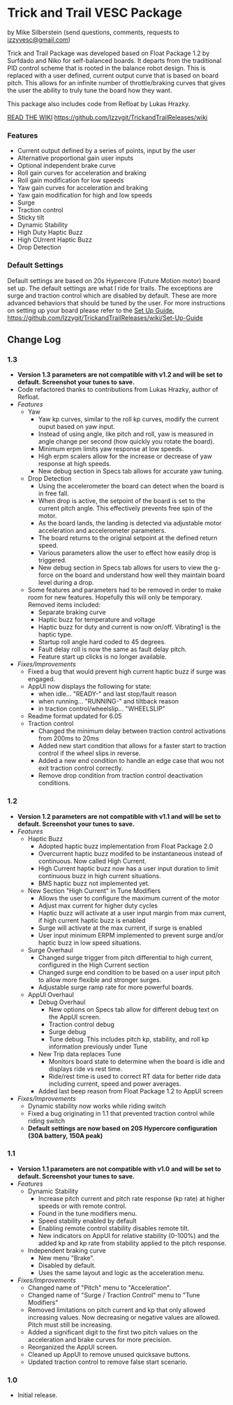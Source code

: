 # Trick and Trail VESC Package
by Mike Silberstein (send questions, comments, requests to izzyvesc@gmail.com)

Trick and Trail Package was developed based on Float Package 1.2 by Surfdado and Niko for self-balanced boards. It departs from the traditional PID control scheme that is rooted in the balance robot design. This is replaced with a user defined, current output curve that is based on board pitch. This allows for an infinite number of throttle/braking curves that gives the user the ability to truly tune the board how they want.

This package also includes code from Refloat by Lukas Hrazky.

[READ THE WIKI](https://github.com/Izzygit/TrickandTrailReleases/wiki) https://github.com/Izzygit/TrickandTrailReleases/wiki

### Features
* Current output defined by a series of points, input by the user
* Alternative proportional gain user inputs
* Optional independent brake curve
* Roll gain curves for acceleration and braking
* Roll gain modification for low speeds
* Yaw gain curves for acceleration and braking
* Yaw gain modification for high and low speeds
* Surge
* Traction control
* Sticky tilt
* Dynamic Stability
* High Duty Haptic Buzz
* High CUrrent Haptic Buzz 
* Drop Detection

### Default Settings
Default settings are based on 20s Hypercore (Future Motion motor) board set up. The default settings are what I ride for trails. The exceptions are surge and traction control which are disabled by default. These are more advanced behaviors that should be tuned by the user. For more instructions on setting up your board please refer to the [Set Up Guide.](https://github.com/Izzygit/TrickandTrailReleases/wiki/Set-Up-Guide) https://github.com/Izzygit/TrickandTrailReleases/wiki/Set-Up-Guide

## Change Log
### 1.3
* **Version 1.3 parameters are not compatible with v1.2 and will be set to default. Screenshot your tunes to save.**
* Code refactored thanks to contributions from Lukas Hrazky, author of Refloat.
* _Features_
  * Yaw
    * Yaw kp curves, similar to the roll kp curves, modify the current ouput based on yaw input.
    * Instead of using angle, like pitch and roll, yaw is measured in angle change per second (how quickly you rotate the board).
    * Minimum erpm limits yaw response at low speeds.
    * High erpm scalers allow for the increase or decrease of yaw response at high speeds.
    * New debug section in Specs tab allows for accurate yaw tuning.
  * Drop Detection
    * Using the accelerometer the board can detect when the board is in free fall.
    * When drop is active, the setpoint of the board is set to the current pitch angle. This effectively prevents free spin of the motor.
    * As the board lands, the landing is detected via adjustable motor acceleration and accelerometer parameters.
    * The board returns to the original setpoint at the defined return speed.
    * Various parameters allow the user to effect how easily drop is triggered.
    * New debug section in Specs tab allows for users to view the g-force on the board and understand how well they maintain board level during a drop.
  * Some features and parameters had to be removed in order to make room for new features. Hopefully this will only be temporary. Removed items included:
    * Separate braking curve
    * Haptic buzz for temperature and voltage
    * Haptic buzz for duty and current is now on/off. Vibrating1 is the haptic type.
    * Startup roll angle hard coded to 45 degrees.
    * Fault delay roll is now the same as fault delay pitch.
    * Feature start up clicks is no longer available.
* _Fixes/Improvements_
  * Fixed a bug that would prevent high current haptic buzz if surge was engaged.
  * AppUI now displays the following for state:
    * when idle... "READY-" and last stop/fault reason
    * when running... "RUNNING-" and tiltback reason
    * in traction control/wheelslip... "WHEELSLIP"
  * Readme format updated for 6.05
  * Traction control
    * Changed the minimum delay between traction control activations from 200ms to 20ms
    * Added new start condition that allows for a faster start to traction control if the wheel slips in reverse.
    * Added a new end condition to handle an edge case that wou not exit traction control correctly.
    * Remove drop condition from traction control deactivation conditions.
 
### 1.2
* **Version 1.2 parameters are not compatible with v1.1 and will be set to default. Screenshot your tunes to save.**
* _Features_
  * Haptic Buzz
    * Adopted haptic buzz implementation from Float Package 2.0
    * Overcurrent haptic buzz modifed to be instantaneous instead of continuous. Now called High Current.
    * High Current haptic buzz now has a user input duration to limit continuous buzz in high current situations.
    * BMS haptic buzz not implemented yet.
  * New Section "High Current" in Tune Modifiers
    * Allows the user to configure the maximum current of the motor
    * Adjust max current for higher duty cycles
    * Haptic buzz will activate at a user input margin from max current, if high current haptic buzz is enabled
    * Surge will activate at the max current, if surge is enabled
    * User input minimum ERPM implemented to prevent surge and/or haptic buzz in low speed situations.
  * Surge Overhaul
    * Changed surge trigger from pitch differential to high current, configured in the High Current section
    * Changed surge end condition to be based on a user input pitch to allow more flexible and stronger surges.
    * Adjustable surge ramp rate for more powerful boards.
  * AppUI Overhaul
    * Debug Overhaul
      * New options on Specs tab allow for different debug text on the AppUI screen.
      * Traction control debug
      * Surge debug
      * Tune debug. This includes pitch kp, stability, and roll kp information previously under Tune
    * New Trip data replaces Tune
      * Monitors board state to determine when the board is idle and displays ride vs rest time.
      * Ride/rest time is used to correct RT data for better ride data including current, speed and power averages.
    * Added last beep reason from Float Package 1.2 to AppUI screen
* _Fixes/Improvements_
  * Dynamic stability now works while riding switch
  * Fixed a bug originating in 1.1 that prevented traction control while riding switch
  * **Default settings are now based on 20S Hypercore configuration (30A battery, 150A peak)**

### 1.1
* **Version 1.1 parameters are not compatible with v1.0 and will be set to default. Screenshot your tunes to save.**
* _Features_
  * Dynamic Stability
    * Increase pitch current and pitch rate response (kp rate) at higher speeds or with remote control.
    * Found in the tune modifiers menu.
    * Speed stability enabled by default
    * Enabling remote control stability disables remote tilt.
    * New indicators on AppUI for relative stability (0-100%) and the added kp and kp rate from stability applied to the pitch response.
  * Independent braking curve
    * New menu "Brake".
    * Disabled by default.
    * Uses the same layout and logic as the acceleration menu.
* _Fixes/Improvements_
  * Changed name of "Pitch" menu to "Acceleration".
  * Changed name of "Surge / Traction Control" menu to "Tune Modifiers"
  * Removed limitations on pitch current and kp that only allowed increasing values. Now decreasing or negative values are allowed. Pitch must still be increasing.
  * Added a significant digit to the first two pitch values on the acceleration and brake curves for more precision.
  * Reorganized the AppUI screen.
  * Cleaned up AppUI to remove unused quicksave buttons.
  * Updated traction control to remove false start scenario.

### 1.0
* Initial release.
